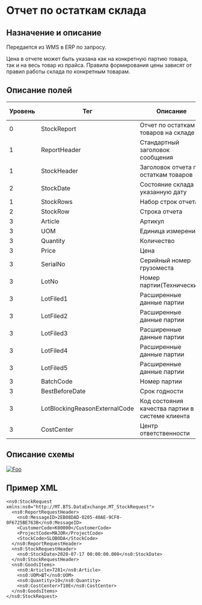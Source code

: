 # Отчет по остаткам склада

## Назначение и описание
Передается из WMS в ERP по запросу.

Цена в отчете может быть указана как на конкретную партию товара, так и на весь товар из прайса. Правила формирования цены зависят от правил работы склада по конкретным товарам.

## Описание полей
| Уровень | Тег                           | Описание                                        | Частота | Тип данных | Размер поля | Комментарий               
| ------- | ----------------------------- | ----------------------------------------------- | ------- | ---------- | ----------- | ------------------------- 
| 0       | StockReport                   | Отчет по остаткам товаров на складе             | 1..1    |            |             |                           
| 1       | ReportHeader                  | Стандартный заголовок сообщения                 | 1..1    |            |             | Общая структура сообщения 
| 1       | StockHeader                   | Заголовок отчета по остаткам товаров            | 1..1    |            |             |                           
| 2       | StockDate                     | Состояние склада на указанную дату              | 1..1    | DateTime   |             |
| 1       | StockRows                     | Набор строк отчета                              | 1..1    |            |             |                           
| 2       | StockRow                      | Строка отчета                                   | 1..n    |            |             |                           
| 3       | Article                       | Артикул                                         | 1..1    | String     | 100         |                           
| 3       | UOM                           | Единица измерения                               | 1..1    | String     | 10          |                           
| 3       | Quantity                      | Количество                                      | 1..1    | Decimal    |             |                           
| 3       | Price                         | Цена                                            | 0..1    | Decimal    |             |                           
| 3       | SerialNo                      | Серийный номер грузоместа                       | 0..1    | String     | 20          |                           
| 3       | LotNo                         | Номер партии(Технический)                       | 0..1    | String     | 50          |                           
| 3       | LotFiled1                     | Расширенные данные партии                       | 0..1    | String     | 100         |                           
| 3       | LotFiled2                     | Расширенные данные партии                       | 0..1    | String     | 100         |                           
| 3       | LotFiled3                     | Расширенные данные партии                       | 0..1    | String     | 100         |                           
| 3       | LotFiled4                     | Расширенные данные партии                       | 0..1    | String     | 100         |                           
| 3       | LotFiled5                     | Расширенные данные партии                       | 0..1    | String     | 100         |                           
| 3       | BatchCode                     | Номер партии                                    | 0..1    | String     | 50          |                           
| 3       | BestBeforeDate                | Срок годности                                   | 0..1    | Datetime   |             |                           
| 3       | LotBlockingReasonExternalCode | Код состояния качества партии в системе клиента | 0..1    | String     | 100         |                           
| 3       | CostCenter                    | Центр ответственности                           | 0..1    | String     | 20          |                           

## Описание схемы
<a href="/XSD/MT_StockReport.xsd" rel="XSD">![Foo](https://user-images.githubusercontent.com/22858622/134012526-73d1b128-a2cd-4d14-8a13-10f81a57c04f.png)</a>

## Пример XML
```
<ns0:StockRequest xmlns:ns0="http://MT.BTS.DataExchange.MT_StockRequest">
  <ns0:ReportRequestHeader>
    <ns0:MessageID>2EB08DAD-0205-40AE-9CF0-0F6725BE763B</ns0:MessageID>
    <CustomerCode>К00000</CustomerCode>
    <ProjectCode>MAJOR</ProjectCode>
    <StockCode>SLOBODA</StockCode>
  </ns0:ReportRequestHeader>
  <ns0:StockRequestHeader>
    <ns0:StockDate>2020-07-17 00:00:00.000</ns0:StockDate>
  </ns0:StockRequestHeader>
  <ns0:GoodsItems>
    <ns0:Article>7281</ns0:Article>
    <ns0:UOM>ШТ</ns0:UOM>
    <ns0:Quantity>10</ns0:Quantity>
    <ns0:CostCenter>T10E</ns0:CostCenter>
  </ns0:GoodsItems>
</ns0:StockRequest>
```

